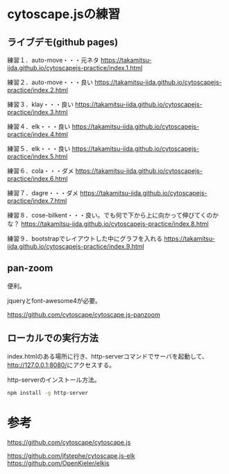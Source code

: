 # cytoscape.jsの練習

## ライブデモ(github pages)

練習１．auto-move・・・元ネタ
<https://takamitsu-iida.github.io/cytoscapejs-practice/index.1.html>

練習２．auto-move・・・良い
<https://takamitsu-iida.github.io/cytoscapejs-practice/index.2.html>

練習３．klay・・・良い
<https://takamitsu-iida.github.io/cytoscapejs-practice/index.3.html>

練習４．elk・・・良い
<https://takamitsu-iida.github.io/cytoscapejs-practice/index.4.html>

練習５．elk・・・良い
<https://takamitsu-iida.github.io/cytoscapejs-practice/index.5.html>

練習６．cola・・・ダメ
<https://takamitsu-iida.github.io/cytoscapejs-practice/index.6.html>

練習７．dagre・・・ダメ
<https://takamitsu-iida.github.io/cytoscapejs-practice/index.7.html>

練習８．cose-bilkent・・・良い。でも何で下から上に向かって伸びてくのかな？
<https://takamitsu-iida.github.io/cytoscapejs-practice/index.8.html>

練習９．bootstrapでレイアウトした中にグラフを入れる
<https://takamitsu-iida.github.io/cytoscapejs-practice/index.9.html>

## pan-zoom

便利。

jqueryとfont-awesome4が必要。

<https://github.com/cytoscape/cytoscape.js-panzoom>







## ローカルでの実行方法

index.htmlのある場所に行き、http-serverコマンドでサーバを起動して、<http://127.0.0.1:8080/>にアクセスする。

http-serverのインストール方法。

```bash
npm install -g http-server
```

# 参考

<https://github.com/cytoscape/cytoscape.js>

<https://github.com/jfstephe/cytoscape.js-elk>
<https://github.com/OpenKieler/elkjs>
